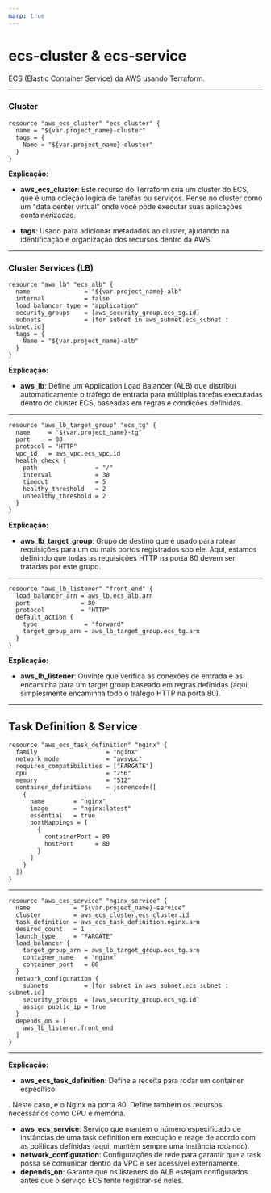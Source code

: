 ```yaml
---
marp: true
---
```


# **ecs-cluster & ecs-service**

ECS (Elastic Container Service) da AWS usando Terraform.

---

### **Cluster**

```hcl
resource "aws_ecs_cluster" "ecs_cluster" {
  name = "${var.project_name}-cluster"
  tags = {
    Name = "${var.project_name}-cluster"
  }
}
```

**Explicação:**
- **aws_ecs_cluster**: Este recurso do Terraform cria um cluster do ECS, que é uma coleção lógica de tarefas ou serviços. Pense no cluster como um "data center virtual" onde você pode executar suas aplicações containerizadas.

- **tags**: Usado para adicionar metadados ao cluster, ajudando na identificação e organização dos recursos dentro da AWS.

---

### **Cluster Services (LB)**

```hcl
resource "aws_lb" "ecs_alb" {
  name               = "${var.project_name}-alb"
  internal           = false
  load_balancer_type = "application"
  security_groups    = [aws_security_group.ecs_sg.id]
  subnets            = [for subnet in aws_subnet.ecs_subnet : subnet.id]
  tags = {
    Name = "${var.project_name}-alb"
  }
}
```

**Explicação:**
- **aws_lb**: Define um Application Load Balancer (ALB) que distribui automaticamente o tráfego de entrada para múltiplas tarefas executadas dentro do cluster ECS, baseadas em regras e condições definidas.

---

```hcl
resource "aws_lb_target_group" "ecs_tg" {
  name     = "${var.project_name}-tg"
  port     = 80
  protocol = "HTTP"
  vpc_id   = aws_vpc.ecs_vpc.id
  health_check {
    path                = "/"
    interval            = 30
    timeout             = 5
    healthy_threshold   = 2
    unhealthy_threshold = 2
  }
}
```

**Explicação:**
- **aws_lb_target_group**: Grupo de destino que é usado para rotear requisições para um ou mais portos registrados sob ele. Aqui, estamos definindo que todas as requisições HTTP na porta 80 devem ser tratadas por este grupo.

---

```hcl
resource "aws_lb_listener" "front_end" {
  load_balancer_arn = aws_lb.ecs_alb.arn
  port              = 80
  protocol          = "HTTP"
  default_action {
    type             = "forward"
    target_group_arn = aws_lb_target_group.ecs_tg.arn
  }
}
```
**Explicação:**

- **aws_lb_listener**: Ouvinte que verifica as conexões de entrada e as encaminha para um target group baseado em regras definidas (aqui, simplesmente encaminha todo o tráfego HTTP na porta 80).

---

## **Task Definition & Service**
```hcl
resource "aws_ecs_task_definition" "nginx" {
  family                   = "nginx"
  network_mode             = "awsvpc"
  requires_compatibilities = ["FARGATE"]
  cpu                      = "256"
  memory                   = "512"
  container_definitions    = jsonencode([
    {
      name        = "nginx"
      image       = "nginx:latest"
      essential   = true
      portMappings = [
        {
          containerPort = 80
          hostPort      = 80
        }
      ]
    }
  ])
}
```

---

```hcl
resource "aws_ecs_service" "nginx_service" {
  name            = "${var.project_name}-service"
  cluster         = aws_ecs_cluster.ecs_cluster.id
  task_definition = aws_ecs_task_definition.nginx.arn
  desired_count   = 1
  launch_type     = "FARGATE"
  load_balancer {
    target_group_arn = aws_lb_target_group.ecs_tg.arn
    container_name   = "nginx"
    container_port   = 80
  }
  network_configuration {
    subnets          = [for subnet in aws_subnet.ecs_subnet : subnet.id]
    security_groups  = [aws_security_group.ecs_sg.id]
    assign_public_ip = true
  }
  depends_on = [
    aws_lb_listener.front_end
  ]
}
```

---

**Explicação:**
- **aws_ecs_task_definition**: Define a receita para rodar um container específico

. Neste caso, é o Nginx na porta 80. Define também os recursos necessários como CPU e memória.
- **aws_ecs_service**: Serviço que mantém o número especificado de instâncias de uma task definition em execução e reage de acordo com as políticas definidas (aqui, mantém sempre uma instância rodando).
- **network_configuration**: Configurações de rede para garantir que a task possa se comunicar dentro da VPC e ser acessível externamente.
- **depends_on**: Garante que os listeners do ALB estejam configurados antes que o serviço ECS tente registrar-se neles.